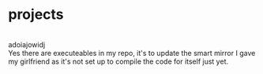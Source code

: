 

# projects
<br style="font: Montserrat">
adoiajowidj
</br>
Yes there are executeables in my repo, it's to update the smart mirror I gave my girlfriend as it's not set up to compile the code for itself just yet.
